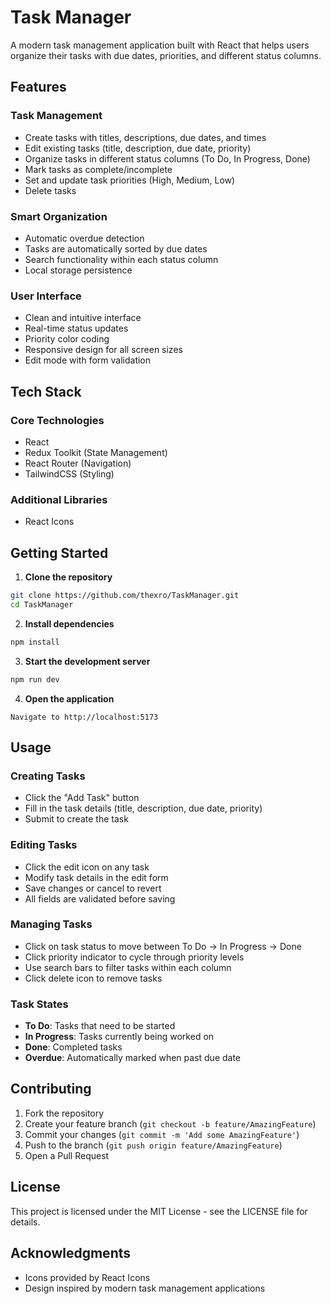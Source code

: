 # **Task Manager**

A modern task management application built with React that helps users organize their tasks with due dates, priorities, and different status columns.

## **Features**

### **Task Management**
- Create tasks with titles, descriptions, due dates, and times
- Edit existing tasks (title, description, due date, priority)
- Organize tasks in different status columns (To Do, In Progress, Done)
- Mark tasks as complete/incomplete
- Set and update task priorities (High, Medium, Low)
- Delete tasks

### **Smart Organization**
- Automatic overdue detection
- Tasks are automatically sorted by due dates
- Search functionality within each status column
- Local storage persistence

### **User Interface**
- Clean and intuitive interface
- Real-time status updates
- Priority color coding
- Responsive design for all screen sizes
- Edit mode with form validation

## **Tech Stack**

### **Core Technologies**
- React
- Redux Toolkit (State Management)
- React Router (Navigation)
- TailwindCSS (Styling)

### **Additional Libraries**
- React Icons

## **Getting Started**

1. **Clone the repository**
```bash
git clone https://github.com/thexro/TaskManager.git
cd TaskManager
```

2. **Install dependencies**
```bash
npm install
```

3. **Start the development server**
```bash
npm run dev
```

4. **Open the application**
```
Navigate to http://localhost:5173
```

## **Usage**

### **Creating Tasks**
- Click the "Add Task" button
- Fill in the task details (title, description, due date, priority)
- Submit to create the task

### **Editing Tasks**
- Click the edit icon on any task
- Modify task details in the edit form
- Save changes or cancel to revert
- All fields are validated before saving

### **Managing Tasks**
- Click on task status to move between To Do → In Progress → Done
- Click priority indicator to cycle through priority levels
- Use search bars to filter tasks within each column
- Click delete icon to remove tasks

### **Task States**
- **To Do**: Tasks that need to be started
- **In Progress**: Tasks currently being worked on
- **Done**: Completed tasks
- **Overdue**: Automatically marked when past due date

## **Contributing**

1. Fork the repository
2. Create your feature branch (`git checkout -b feature/AmazingFeature`)
3. Commit your changes (`git commit -m 'Add some AmazingFeature'`)
4. Push to the branch (`git push origin feature/AmazingFeature`)
5. Open a Pull Request

## **License**

This project is licensed under the MIT License - see the LICENSE file for details.

## **Acknowledgments**

- Icons provided by React Icons
- Design inspired by modern task management applications



